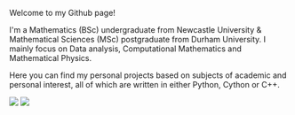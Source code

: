 Welcome to my Github page!

I'm a Mathematics (BSc) undergraduate from Newcastle University & Mathematical Sciences (MSc) postgraduate from Durham University. I mainly focus on Data analysis, Computational Mathematics and Mathematical Physics.

Here you can find my personal projects based on subjects of academic and personal interest, all of which are written in either Python, Cython or C++.
<p = float='left'>
  <img src="https://github-readme-stats.vercel.app/api/top-langs?username=zluvsand&layout=compact&theme=dark"/>
  <img src="https://github-readme-stats.vercel.app/api?username=zluvsand&show_icons=true&theme=dark"/>
</p>

